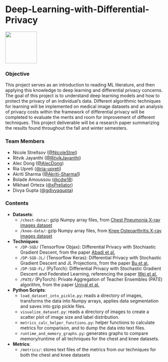# Deep-Learning-with-Differential-Privacy

<img src="https://drive.google.com/uc?export=view&id=15hgLkUiSFYEvug29IE8FYL5hTa8q7MgL" style="width: 100px; max-width: 100%; height: auto"/>

### Objective

This project serves as an introduction to reading ML literature, and then applying this knowledge to deep learning and differential privacy concerns. The goal of this project is to understand deep learning models and how to protect the privacy of an individual’s data. Different algorithmic techniques for learning will be implemented on medical image datasets and an analysis of privacy costs within the framework of differential privacy will be completed to evaluate the merits and room for improvement of different techniques. This project deliverable will be a research paper summarizing the results found throughout the fall and winter semesters.

### Team Members

- Nicole Streltsov ([@NicoleStrel](https://github.com/NicoleStrel))
- Ritvik Jayanthi ([@RitvikJayanthi](https://github.com/Ritvik123487))
- Alec Dong ([@AlecDong](https://github.com/AlecDong))
- Ria Upreti ([@ria-upreti](https://github.com/ria-upreti))
- Akriti Sharma ([@Akriti-Sharma1](https://github.com/Akriti-Sharma1))
- Bolade Amoussou ([@cdw18](https://github.com/cdw18))
- Mikhael Orteza ([@xPreliator](https://github.com/xPreliator))
- Divya Gupta ([@gdivyagupta](https://github.com/gdivyagupta))

### Contents 

- **Datasets**:
  - `/chest-data/`: gzip Numpy array files, from [Chest Pneumonia X-ray images dataset](https://www.kaggle.com/datasets/paultimothymooney/chest-xray-pneumonia)
  - `/knee-data/`: gzip Numpy array files, from [Knee Osteoarthritis X-ray images dataset](https://www.kaggle.com/datasets/shashwatwork/knee-osteoarthritis-dataset-with-severity?select=auto_test)
- **Techniques**: 
  - `/DP-SGD/` (Tensorflow Objax): Differential Privacy with Stochiastic Gradient Descent, from the paper [Abadi et al.](https://arxiv.org/pdf/1607.00133.pdf)
  - `/DP-SGD-JL/` (Tensorflow Keras): Differential Privacy with Stochastic Gradient Descent and JL Projections, from the paper [Bu et al.](https://arxiv.org/pdf/2102.03013.pdf)
  - `/DP-SGD-FL/` (PyTorch): Differential Privacy with Stochastic Gradient Descent and Federated Learning, referencing the paper [Wei et al.](https://ieeexplore.ieee.org/ielaam/10206/8833568/9069945-aam.pdf)
  - `/PATE/` (PyTorch): Private Aggregation of Teacher Ensembles (PATE) algorithm, from the paper [Uniyal et al.](https://arxiv.org/pdf/2106.12576.pdf)
- **Python Scripts**: 
  - `load_dataset_into_pickle.py`: reads a directory of images, transforms the data into Numpy arrays, applies data segmentation and saves into gzip pickle files. 
  - `visualize_dataset.py`: reads a directory of images to create a scatter plot of image size and label distribution. 
  - `metrics_calc_helper_functions.py`: helper functions to calculate metrics for comparison, and to dump the data into text files. 
  - `runtime_and_memory_graphs.py`: generates graphs to compare memory/runtime of all techniques for the chest and knee datasets.
- **Metrics**: 
  - `/metrics/`: stores text files of the metrics from our techniques for both the chest and knee datasets
